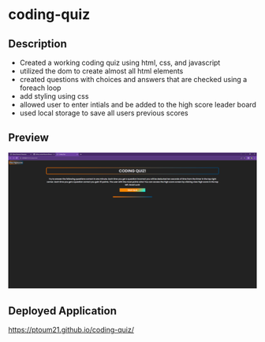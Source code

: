 # coding-quiz

## Description

- Created a working coding quiz using html, css, and javascript
- utilized the dom to create almost all html elements
- created questions with choices and answers that are checked using a foreach loop
- add styling using css
- allowed user to enter intials and be added to the high score leader board
- used local storage to save all users previous scores

## Preview
![Screen Shot of Quiz Application](<./assets/photos/Coding Quiz - Google Chrome 9_12_2023 8_14_50 PM.png>)

## Deployed Application
https://ptoum21.github.io/coding-quiz/
